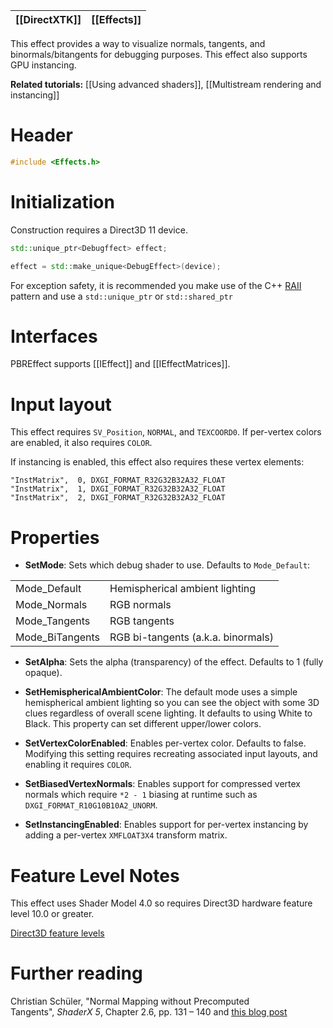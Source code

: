 |[[DirectXTK]]|[[Effects]]|
|---|---|

This effect provides a way to visualize normals, tangents, and binormals/bitangents for debugging purposes. This effect also supports GPU instancing.

**Related tutorials:** [[Using advanced shaders]], [[Multistream rendering and instancing]]

# Header
```cpp
#include <Effects.h>
```

# Initialization
Construction requires a Direct3D 11 device.

```cpp
std::unique_ptr<Debugffect> effect;

effect = std::make_unique<DebugEffect>(device);
```

For exception safety, it is recommended you make use of the C++ [RAII](http://wikipedia.org/wiki/Resource_Acquisition_Is_Initialization) pattern and use a ``std::unique_ptr`` or ``std::shared_ptr``

# Interfaces
PBREffect supports [[IEffect]] and [[IEffectMatrices]].

# Input layout
This effect requires ``SV_Position``, ``NORMAL``, and ``TEXCOORD0``. If per-vertex colors are enabled, it also requires ``COLOR``.

If instancing is enabled, this effect also requires these vertex elements:

```
"InstMatrix",  0, DXGI_FORMAT_R32G32B32A32_FLOAT
"InstMatrix",  1, DXGI_FORMAT_R32G32B32A32_FLOAT
"InstMatrix",  2, DXGI_FORMAT_R32G32B32A32_FLOAT
```

# Properties

* **SetMode**: Sets which debug shader to use. Defaults to ``Mode_Default``:

<table>
 <tr>
 <td>Mode_Default</td><td>Hemispherical ambient lighting</td>
 </tr>
 <tr>
 <td>Mode_Normals</td><td>RGB normals</td>
 </tr>
 <tr>
 <td>Mode_Tangents</td><td>RGB tangents</td>
 </tr>
 <tr>
 <td>Mode_BiTangents</td><td>RGB bi-tangents (a.k.a. binormals)</td>
 </tr>
</table>

* **SetAlpha**: Sets the alpha (transparency) of the effect. Defaults to 1 (fully opaque).

* **SetHemisphericalAmbientColor**: The default mode uses a simple hemispherical ambient lighting so you can see the object with some 3D clues regardless of overall scene lighting. It defaults to using White to Black. This property can set different upper/lower colors.

* **SetVertexColorEnabled**: Enables per-vertex color. Defaults to false. Modifying this setting requires recreating associated input layouts, and enabling it requires ``COLOR``.

* **SetBiasedVertexNormals**: Enables support for compressed vertex normals which require ``*2 - 1`` biasing at runtime such as ``DXGI_FORMAT_R10G10B10A2_UNORM``.

* **SetInstancingEnabled**: Enables support for per-vertex instancing by adding a per-vertex ``XMFLOAT3X4`` transform matrix.

# Feature Level Notes

This effect uses Shader Model 4.0 so requires Direct3D hardware feature level 10.0 or greater.

[Direct3D feature levels](https://docs.microsoft.com/windows/win32/direct3d11/overviews-direct3d-11-devices-downlevel-intro)

# Further reading

Christian Schüler, "Normal Mapping without Precomputed Tangents", *ShaderX 5*, Chapter 2.6, pp. 131 – 140 and [this blog post](http://www.thetenthplanet.de/archives/1180)
